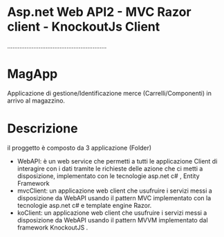 # Asp.net Web API2 - MVC Razor client - KnockoutJs Client
.........................................................
# MagApp
Applicazione di gestione/Identificazione merce (Carrelli/Componenti) in arrivo al magazzino.

# Descrizione
il proggetto è composto da 3 applicazione (Folder)
- WebAPI: è un web service che permetti a tutti le applicazione Client di
interagire con i dati tramite le richieste delle azione che ci metti a disposizione,
implementato con le tecnologie asp.net c# , Entity Framework
- mvcClient: un applicazione web client che usufruire i servizi messi a
disposizione da WebAPI usando il pattern MVC implementato con la
tecnologie asp.net c# e template engine Razor.
- koClient: un applicazione web client che usufruire i servizi messi a
disposizione da WebAPI usando il pattern MVVM implementato dal
framework KnockoutJS .
